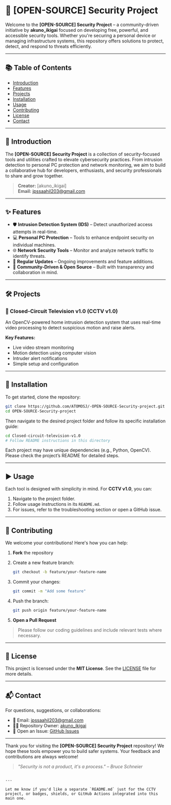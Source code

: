 
# 🔐 [OPEN-SOURCE] Security Project

Welcome to the **[OPEN-SOURCE] Security Project** – a community-driven initiative by **akuno_ikigai** focused on developing free, powerful, and accessible security tools. Whether you're securing a personal device or managing infrastructure systems, this repository offers solutions to protect, detect, and respond to threats efficiently.

---

## 📚 Table of Contents

- [Introduction](#introduction)
- [Features](#features)
- [Projects](#projects)
- [Installation](#installation)
- [Usage](#usage)
- [Contributing](#contributing)
- [License](#license)
- [Contact](#contact)

---

## 🚀 Introduction

The **[OPEN-SOURCE] Security Project** is a collection of security-focused tools and utilities crafted to elevate cybersecurity practices. From intrusion detection to personal PC protection and network monitoring, we aim to build a collaborative hub for developers, enthusiasts, and security professionals to share and grow together.

> **Creator:** [akuno_ikigai]  
> **Email:** jpssaahil203@gmail.com  

---

## ✨ Features

- 🛡 **Intrusion Detection System (IDS)** – Detect unauthorized access attempts in real-time.
- 💻 **Personal PC Protection** – Tools to enhance endpoint security on individual machines.
- 🌐 **Network Security Tools** – Monitor and analyze network traffic to identify threats.
- 🔄 **Regular Updates** – Ongoing improvements and feature additions.
- 👥 **Community-Driven & Open Source** – Built with transparency and collaboration in mind.

---

## 🛠 Projects

### 🎥 Closed-Circuit Television v1.0 (CCTV v1.0)

An OpenCV-powered home intrusion detection system that uses real-time video processing to detect suspicious motion and raise alerts.

**Key Features:**
- Live video stream monitoring
- Motion detection using computer vision
- Intruder alert notifications
- Simple setup and configuration

---

## 🧩 Installation

To get started, clone the repository:

```bash
git clone https://github.com/ATOMOSJ/-OPEN-SOURCE-Security-project.git
cd OPEN-SOURCE-Security-project
````

Then navigate to the desired project folder and follow its specific installation guide:

```bash
cd Closed-circuit-television-v1.0
# Follow README instructions in this directory
```

Each project may have unique dependencies (e.g., Python, OpenCV). Please check the project’s README for detailed steps.

---

## ▶️ Usage

Each tool is designed with simplicity in mind. For **CCTV v1.0**, you can:

1. Navigate to the project folder.
2. Follow usage instructions in its `README.md`.
3. For issues, refer to the troubleshooting section or open a GitHub issue.

---

## 🤝 Contributing

We welcome your contributions! Here's how you can help:

1. **Fork** the repository

2. Create a new feature branch:

   ```bash
   git checkout -b feature/your-feature-name
   ```

3. Commit your changes:

   ```bash
   git commit -m "Add some feature"
   ```

4. Push the branch:

   ```bash
   git push origin feature/your-feature-name
   ```

5. **Open a Pull Request**

> Please follow our coding guidelines and include relevant tests where necessary.

---

## 📄 License

This project is licensed under the **MIT License**. See the [LICENSE](LICENSE) file for more details.

---

## 📬 Contact

For questions, suggestions, or collaborations:

* 📧 Email: [jpssaahil203@gmail.com](mailto:jpssaahil203@gmail.com)
* 🧑‍💻 Repository Owner: [akuno\_ikigai](https://github.com/ATOMOSJ)
* 🐛 Open an Issue: [GitHub Issues](https://github.com/ATOMOSJ/-OPEN-SOURCE-Security-project/issues)

---

Thank you for visiting the **\[OPEN-SOURCE] Security Project** repository!
We hope these tools empower you to build safer systems. Your feedback and contributions are always welcome!

> *"Security is not a product, it's a process." – Bruce Schneier*

```

---

Let me know if you'd like a separate `README.md` just for the CCTV project, or badges, shields, or GitHub Actions integrated into this main one.
```
